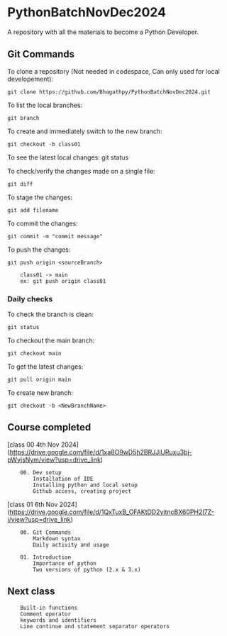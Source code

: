 # PythonBatchNovDec2024
A repository with all the materials to become a Python Developer. 


## Git Commands

To clone a repository (Not needed in codespace, Can only used for local developement): 

    git clone https://github.com/Bhagathpy/PythonBatchNovDec2024.git

To list the local branches:

    git branch

To create and immediately switch to the new branch:

    git checkout -b class01

To see the latest local changes:
    git status

To check/verify the changes made on a single file:

    git diff

To stage the changes:

    git add filename

To commit the changes:

    git commit -m "commit message"

To push the changes:

    git push origin <sourceBranch>

        class01 -> main
        ex: git push origin class01

### Daily checks

To check the branch is clean:

    git status

To checkout the main branch:

    git checkout main

To get the latest changes:

    git pull origin main

To create new branch:

    git checkout -b <NewBranchName>

## Course completed 

[class 00 4th Nov 2024] (https://drive.google.com/file/d/1xa8O9wD5h2BRJJiURuxu3bj-pWvjsNym/view?usp=drive_link)

        00. Dev setup
            Installation of IDE
            Installing python and local setup
            Github access, creating project


[class 01 6th Nov 2024] (https://drive.google.com/file/d/1QxTuxB_OFAKtDD2yitncBX60PH2I7Z-j/view?usp=drive_link)

        00. Git Commands
            Markdown syntax
            Daily activity and usage
    
        01. Introduction
            Importance of python
            Two versions of python (2.x & 3.x)

## Next class

        Built-in functions
        Comment operator
        keywords and identifiers 
        Line continue and statement separator operators
        